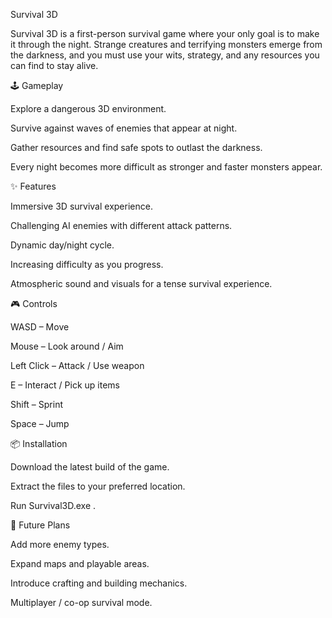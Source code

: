 Survival 3D

Survival 3D is a first-person survival game where your only goal is to make it through the night. Strange creatures and terrifying monsters emerge from the darkness, and you must use your wits, strategy, and any resources you can find to stay alive.

🕹️ Gameplay

Explore a dangerous 3D environment.

Survive against waves of enemies that appear at night.

Gather resources and find safe spots to outlast the darkness.

Every night becomes more difficult as stronger and faster monsters appear.

✨ Features

Immersive 3D survival experience.

Challenging AI enemies with different attack patterns.

Dynamic day/night cycle.

Increasing difficulty as you progress.

Atmospheric sound and visuals for a tense survival experience.

🎮 Controls

WASD – Move

Mouse – Look around / Aim

Left Click – Attack / Use weapon

E – Interact / Pick up items

Shift – Sprint

Space – Jump

📦 Installation

Download the latest build of the game.

Extract the files to your preferred location.

Run Survival3D.exe .

🚀 Future Plans

Add more enemy types.

Expand maps and playable areas.

Introduce crafting and building mechanics.

Multiplayer / co-op survival mode.
